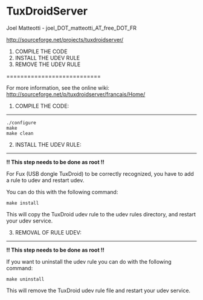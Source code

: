 TuxDroidServer
==========================

Joel Matteotti - joel_DOT_matteotti_AT_free_DOT_FR

http://sourceforge.net/projects/tuxdroidserver/

1. COMPILE THE CODE
2. INSTALL THE UDEV RULE
3. REMOVE THE UDEV RULE

===========================

For more information, see the online wiki: http://sourceforge.net/p/tuxdroidserver/francais/Home/

1. COMPILE THE CODE:
------------------------

    ./configure
    make
    make clean

2. INSTALL THE UDEV RULE:
---------------------------------

**!! This step needs to be done as root !!**

For Fux (USB dongle TuxDroid) to be correctly recognized, you have to
add a rule to udev and restart udev.

You can do this with the following command:

    make install

This will copy the TuxDroid udev rule to the udev rules directory, 
and restart your udev service.


3. REMOVAL OF RULE UDEV:
------------------------------------

**!! This step needs to be done as root !!**

If you want to uninstall the udev rule you can do with the
following command:

    make uninstall

This will remove the TuxDroid udev rule file and restart your udev service.
